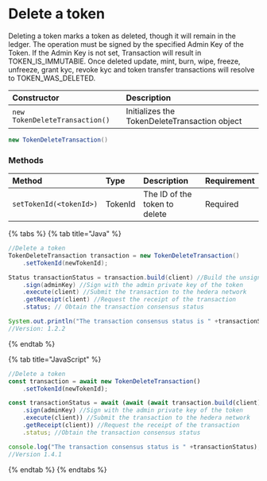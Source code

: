 # Delete a token

Deleting a token marks a token as deleted, though it will remain in the ledger. The operation must be signed by the specified Admin Key of the Token. If the Admin Key is not set, Transaction will result in TOKEN\_IS\_IMMUTABlE. Once deleted update, mint, burn, wipe, freeze, unfreeze, grant kyc, revoke kyc and token transfer transactions will resolve to TOKEN\_WAS\_DELETED.

| Constructor | Description |
| :--- | :--- |
| `new TokenDeleteTransaction()` | Initializes the TokenDeleteTransaction object |

```java
new TokenDeleteTransaction()
```

### Methods

| Method | Type | Description | Requirement |
| :--- | :--- | :--- | :--- |
| `setTokenId(<tokenId>)` | TokenId | The ID of the token to delete | Required |

{% tabs %}
{% tab title="Java" %}
```java
//Delete a token
TokenDeleteTransaction transaction = new TokenDeleteTransaction()
    .setTokenId(newTokenId);

Status transactionStatus = transaction.build(client) //Build the unsigned transaction
    .sign(adminKey) //Sign with the admin private key of the token
    .execute(client) //Submit the transaction to the hedera network
    .getReceipt(client) //Request the receipt of the transaction
    .status; // Obtain the transaction consensus status

System.out.println("The transaction consensus status is " +transactionStatus);
//Version: 1.2.2
```
{% endtab %}

{% tab title="JavaScript" %}
```javascript
//Delete a token
const transaction = await new TokenDeleteTransaction()
    .setTokenId(newTokenId);

const transactionStatus = await (await (await transaction.build(client) //Build the unsigned transaction
    .sign(adminKey) //Sign with the admin private key of the token
    .execute(client)) //Submit the transaction to the hedera network
    .getReceipt(client)) //Request the receipt of the transaction
    .status; //Obtain the transaction consensus status

console.log("The transaction consensus status is " +transactionStatus);
//Version 1.4.1
```
{% endtab %}
{% endtabs %}





